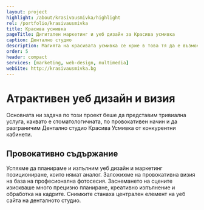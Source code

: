```yaml
---
layout: project
highlight: /about/krasivausmivka/highlight
rel: /portfolio/krasivausmivka
title: Красива усмивка
pageTitle: Дигитален маркетинг и уеб дизайн за Красива усмивка
caption: Дентално студио
description: Магията на красивата усмивка се крие в това тя да е възможно най-близка до естествената по форма, големина и подреждане на зъбите - усмивка, която да те отразява.
order: 5
header: compact
services: [marketing, web-design, multimedia]
webSite: http://krasivausmivka.bg
---
```

# Атрактивен уеб дизайн и визия
Основната ни задача по този проект беше да представим тривиална услуга, каквато е стоматологичната, по провокативен начин и да разграничим Дентално студио Красива Усмивка от конкурентни кабинети. 

## Провокативно съдържание
Успяхме да планираме и изпълним уеб дизайн и маркетинг позициониране, които нямат аналог. Заложихме на провокативна визия на база на професионална фотосесия. Заснемането на сцените изискваше много прецизно планиране, креативно изпълнение и обработка на кадрите. Снимките станаха централен елемент на уеб сайта на денталното студио.